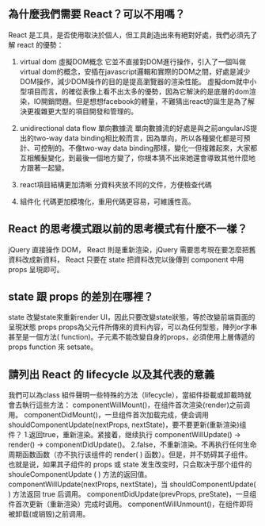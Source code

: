 ## 為什麼我們需要 React？可以不用嗎？
React 是工具，是否使用取決於個人，但工具創造出來有絕對好處，我們必須先了解 react 的優勢：
1. virtual dom 虛擬DOM概念
它並不直接對DOM進行操作，引入了一個叫做virtual dom的概念，安插在javascript邏輯和實際的DOM之間，好處是減少DOM操作，減少DOM操作的目的是提高瀏覽器的渲染性能。
虛擬dom就中小型項目而言，的確從表像上看不出太多的優勢，因為它解決的是底層的dom渲染，IO開銷問題。但是想想facebook的體量，不難猜出react的誕生是為了解決更複雜更大型的項目開發和管理的。

2. unidirectional data flow 單向數據流
單向數據流的好處是與之前angularJS提出的two-way data binding相比較而言，因為單向，所以各種變化都是可預計、可控制的。不像two-way data binding那樣，變化一但複雜起來，大家都互相觸髮變化，到最後一個地方變了，你根本猜不出來她還會導致其他什麼地方跟著一起變。

3. react項目結構更加清晰
分資料夾放不同的文件，方便檢查代碼

4. 組件化
代碼更加模塊化，重用代碼更容易，可維護性高。




## React 的思考模式跟以前的思考模式有什麼不一樣？
jQuery 直接操作 DOM， React 則是重新渲染，jQuery 需要思考現在要怎麼把舊資料改成新資料， React 只要在 state 把資料改完以後傳到 component 中用 props 呈現即可。

## state 跟 props 的差別在哪裡？
state
改變state來重新render UI，因此只要改變state狀態，等於改變前端頁面的呈現狀態
props
props為父元件所傳來的資料內容，可以為任何型態，陣列or字串甚至是一個方法( function)。子元素不能改變自身的props，必須使用上層傳遞的 props function 來 setsate。

## 請列出 React 的 lifecycle 以及其代表的意義

我們可以為class 組件聲明一些特殊的方法（lifecycle），當組件掛載或卸載時就會去執行這些方法：
componentWillMount()，在组件首次渲染(render)之前调用。
componentDidMount()，一旦组件首次加载完成，便会调用
shouldComponentUpdate(nextProps, nextState)，要不要更新(重新渲染)组件？
    1.返回true，重新渲染。紧接着，继续执行 componentWillUpdate() → render() → componentDidUpdate()。
    2.false，不重新渲染。不再执行任何生命周期函数函数（亦不执行该组件的 render( ) 函数）。但是，并不妨碍其子组件。也就是说，如果其子组件的 props 或 state 发生改变时，只会取决于那个组件的 shouleComponentUpdate ( ) 方法的返回值。
componentWillUpdate(nextProps, nextState)，当 shouldComponentUpdate( ) 方法返回 true 后调用。
componentDidUpdate(prevProps, preState)，一旦组件首次更新（重新渲染）完成时调用。
componentWillUnmount()，在组件即将被卸载(或销毁)之前调用。





